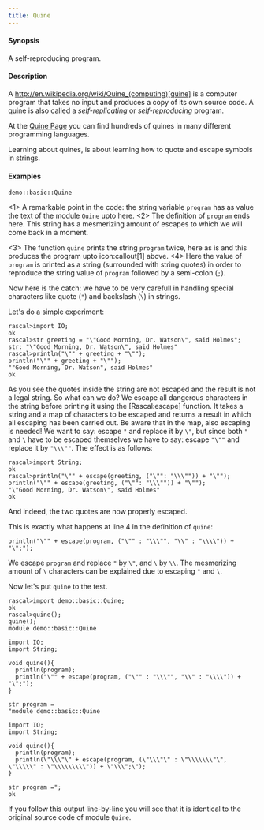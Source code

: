 ```yaml
---
title: Quine
---
```


#### Synopsis

A self-reproducing program.

#### Description

A http://en.wikipedia.org/wiki/Quine_(computing)[quine]
is a computer program that takes no input and produces a copy of its own source code.
A quine is also called a _self-replicating_ or _self-reproducing_ program.

At the [Quine Page](http://www.nyx.net/~gthompso/quine.htm) you can find hundreds of
quines in many different programming languages.

Learning about quines, is about learning how to quote and escape symbols in strings.


#### Examples

```rascal
demo::basic::Quine
```

                
<1> A remarkable point in the code: the string variable `program` has as value
   the text of the module `Quine` upto here. 
<2> The definition of `program` ends here.
    This string has a mesmerizing amount of escapes to which we will come back in a moment.

<3> The function `quine` prints the string `program` twice, here as is and this produces the program upto icon:callout[1] above.
<4> Here the value of `program` is printed as a string (surrounded with string quotes) in order to reproduce the string value 
    of `program` followed by a semi-colon (`;`).
  
Now here is the catch: we have to be very carefull in handling special characters like quote (`"`) and backslash (`\`) in strings.

Let's do a simple experiment:

```rascal-shell 
rascal>import IO;
ok
rascal>str greeting = "\"Good Morning, Dr. Watson\", said Holmes";
str: "\"Good Morning, Dr. Watson\", said Holmes"
rascal>println("\"" + greeting + "\"");
println("\"" + greeting + "\"");
""Good Morning, Dr. Watson", said Holmes"
ok
```
As you see the quotes inside the string are not escaped and the result is not a legal string.
So what can we do? We escape all dangerous characters in the string before printing it using the [Rascal:escape] function.
It takes a string and a map of characters to be escaped and returns a result in which all escaping has been carried out.
Be aware that in the map, also escaping is needed!
We want to say: escape `"` and replace it by `\"`, but since both `"` and `\` have to be escaped themselves
we have to say: escape `"\""` and replace it by `"\\\""`. The effect is as follows:

```rascal-shell ,continue
rascal>import String;
ok
rascal>println("\"" + escape(greeting, ("\"": "\\\"")) + "\"");
println("\"" + escape(greeting, ("\"": "\\\"")) + "\"");
"\"Good Morning, Dr. Watson\", said Holmes"
ok
```
And indeed, the two quotes are now properly escaped.

This is exactly what happens at line 4 in the definition of `quine`:
```rascal
println("\"" + escape(program, ("\"" : "\\\"", "\\" : "\\\\")) + "\";");
```
We escape `program` and replace `"` by `\"`, and `\` by `\\`.
The mesmerizing amount of `\` characters can be explained due to escaping `"` and `\`.

Now let's put `quine` to the test.

```rascal-shell 
rascal>import demo::basic::Quine;
ok
rascal>quine();
quine();
module demo::basic::Quine

import IO;
import String;

void quine(){
  println(program);
  println("\"" + escape(program, ("\"" : "\\\"", "\\" : "\\\\")) + "\";");
}

str program =
"module demo::basic::Quine

import IO;
import String;

void quine(){
  println(program);
  println(\"\\\"\" + escape(program, (\"\\\"\" : \"\\\\\\\"\", \"\\\\\" : \"\\\\\\\\\")) + \"\\\";\");
}

str program =";
ok
```
If you follow this output line-by-line you will see that it
is identical to the original source code of module `Quine`.


